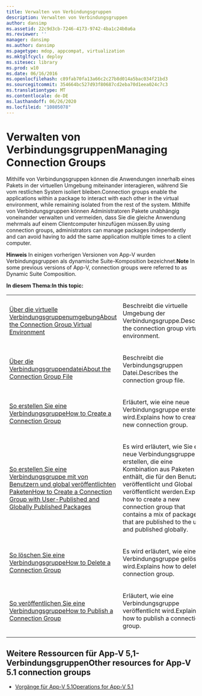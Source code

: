 ```yaml
---
title: Verwalten von Verbindungsgruppen
description: Verwalten von Verbindungsgruppen
author: dansimp
ms.assetid: 22c9d3cb-7246-4173-9742-4ba1c24b0a6a
ms.reviewer: ''
manager: dansimp
ms.author: dansimp
ms.pagetype: mdop, appcompat, virtualization
ms.mktglfcycl: deploy
ms.sitesec: library
ms.prod: w10
ms.date: 06/16/2016
ms.openlocfilehash: c89fab70fa13a66c2c27b8d014a5bac034f21bd3
ms.sourcegitcommit: 354664bc527d93f80687cd2eba70d1eea024c7c3
ms.translationtype: MT
ms.contentlocale: de-DE
ms.lasthandoff: 06/26/2020
ms.locfileid: "10805078"
---
```

# <span data-ttu-id="a283d-103">Verwalten von Verbindungsgruppen</span><span class="sxs-lookup"><span data-stu-id="a283d-103">Managing Connection Groups</span></span>


<span data-ttu-id="a283d-104">Mithilfe von Verbindungsgruppen können die Anwendungen innerhalb eines Pakets in der virtuellen Umgebung miteinander interagieren, während Sie vom restlichen System isoliert bleiben.</span><span class="sxs-lookup"><span data-stu-id="a283d-104">Connection groups enable the applications within a package to interact with each other in the virtual environment, while remaining isolated from the rest of the system.</span></span> <span data-ttu-id="a283d-105">Mithilfe von Verbindungsgruppen können Administratoren Pakete unabhängig voneinander verwalten und vermeiden, dass Sie die gleiche Anwendung mehrmals auf einem Clientcomputer hinzufügen müssen.</span><span class="sxs-lookup"><span data-stu-id="a283d-105">By using connection groups, administrators can manage packages independently and can avoid having to add the same application multiple times to a client computer.</span></span>

<span data-ttu-id="a283d-106">**Hinweis**  In einigen vorherigen Versionen von App-V wurden Verbindungsgruppen als dynamische Suite-Komposition bezeichnet.</span><span class="sxs-lookup"><span data-stu-id="a283d-106">**Note** In some previous versions of App-V, connection groups were referred to as Dynamic Suite Composition.</span></span>

 

**<span data-ttu-id="a283d-107">In diesem Thema:</span><span class="sxs-lookup"><span data-stu-id="a283d-107">In this topic:</span></span>**

<table>
<colgroup>
<col width="50%" />
<col width="50%" />
</colgroup>
<tbody>
<tr class="odd">
<td align="left"><p><a href="about-the-connection-group-virtual-environment51.md" data-raw-source="[About the Connection Group Virtual Environment](about-the-connection-group-virtual-environment51.md)"><span data-ttu-id="a283d-108">Über die virtuelle Verbindungsgruppenumgebung</span><span class="sxs-lookup"><span data-stu-id="a283d-108">About the Connection Group Virtual Environment</span></span></a></p></td>
<td align="left"><p><span data-ttu-id="a283d-109">Beschreibt die virtuelle Umgebung der Verbindungsgruppe.</span><span class="sxs-lookup"><span data-stu-id="a283d-109">Describes the connection group virtual environment.</span></span></p></td>
</tr>
<tr class="even">
<td align="left"><p><a href="about-the-connection-group-file51.md" data-raw-source="[About the Connection Group File](about-the-connection-group-file51.md)"><span data-ttu-id="a283d-110">Über die Verbindungsgruppendatei</span><span class="sxs-lookup"><span data-stu-id="a283d-110">About the Connection Group File</span></span></a></p></td>
<td align="left"><p><span data-ttu-id="a283d-111">Beschreibt die Verbindungsgruppen Datei.</span><span class="sxs-lookup"><span data-stu-id="a283d-111">Describes the connection group file.</span></span></p></td>
</tr>
<tr class="odd">
<td align="left"><p><a href="how-to-create-a-connection-group51.md" data-raw-source="[How to Create a Connection Group](how-to-create-a-connection-group51.md)"><span data-ttu-id="a283d-112">So erstellen Sie eine Verbindungsgruppe</span><span class="sxs-lookup"><span data-stu-id="a283d-112">How to Create a Connection Group</span></span></a></p></td>
<td align="left"><p><span data-ttu-id="a283d-113">Erläutert, wie eine neue Verbindungsgruppe erstellt wird.</span><span class="sxs-lookup"><span data-stu-id="a283d-113">Explains how to create a new connection group.</span></span></p></td>
</tr>
<tr class="even">
<td align="left"><p><a href="how-to-create-a-connection-group-with-user-published-and-globally-published-packages51.md" data-raw-source="[How to Create a Connection Group with User-Published and Globally Published Packages](how-to-create-a-connection-group-with-user-published-and-globally-published-packages51.md)"><span data-ttu-id="a283d-114">So erstellen Sie eine Verbindungsgruppe mit von Benutzern und global veröffentlichten Paketen</span><span class="sxs-lookup"><span data-stu-id="a283d-114">How to Create a Connection Group with User-Published and Globally Published Packages</span></span></a></p></td>
<td align="left"><p><span data-ttu-id="a283d-115">Es wird erläutert, wie Sie eine neue Verbindungsgruppe erstellen, die eine Kombination aus Paketen enthält, die für den Benutzer veröffentlicht und Global veröffentlicht werden.</span><span class="sxs-lookup"><span data-stu-id="a283d-115">Explains how to create a new connection group that contains a mix of packages that are published to the user and published globally.</span></span></p></td>
</tr>
<tr class="odd">
<td align="left"><p><a href="how-to-delete-a-connection-group51.md" data-raw-source="[How to Delete a Connection Group](how-to-delete-a-connection-group51.md)"><span data-ttu-id="a283d-116">So löschen Sie eine Verbindungsgruppe</span><span class="sxs-lookup"><span data-stu-id="a283d-116">How to Delete a Connection Group</span></span></a></p></td>
<td align="left"><p><span data-ttu-id="a283d-117">Es wird erläutert, wie eine Verbindungsgruppe gelöscht wird.</span><span class="sxs-lookup"><span data-stu-id="a283d-117">Explains how to delete a connection group.</span></span></p></td>
</tr>
<tr class="even">
<td align="left"><p><a href="how-to-publish-a-connection-group51.md" data-raw-source="[How to Publish a Connection Group](how-to-publish-a-connection-group51.md)"><span data-ttu-id="a283d-118">So veröffentlichen Sie eine Verbindungsgruppe</span><span class="sxs-lookup"><span data-stu-id="a283d-118">How to Publish a Connection Group</span></span></a></p></td>
<td align="left"><p><span data-ttu-id="a283d-119">Erläutert, wie eine Verbindungsgruppe veröffentlicht wird.</span><span class="sxs-lookup"><span data-stu-id="a283d-119">Explains how to publish a connection group.</span></span></p></td>
</tr>
</tbody>
</table>

 






## <span data-ttu-id="a283d-120">Weitere Ressourcen für App-V 5,1-Verbindungsgruppen</span><span class="sxs-lookup"><span data-stu-id="a283d-120">Other resources for App-V 5.1 connection groups</span></span>


-   [<span data-ttu-id="a283d-121">Vorgänge für App-V 5.1</span><span class="sxs-lookup"><span data-stu-id="a283d-121">Operations for App-V 5.1</span></span>](operations-for-app-v-51.md)

 

 





